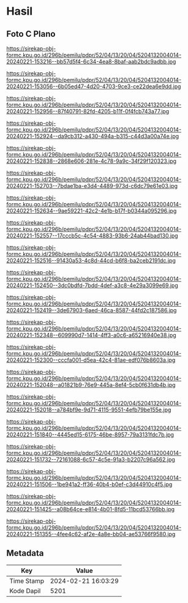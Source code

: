 # Hasil

## Foto C Plano

https://sirekap-obj-formc.kpu.go.id/296b/pemilu/pdpr/52/04/13/20/04/5204132004014-20240221-153216--bb57d5f4-6c34-4ea8-8baf-aab2bdc9adbb.jpg

https://sirekap-obj-formc.kpu.go.id/296b/pemilu/pdpr/52/04/13/20/04/5204132004014-20240221-153056--6b05ed47-4d20-4703-9ce3-ce22dea6e9dd.jpg

https://sirekap-obj-formc.kpu.go.id/296b/pemilu/pdpr/52/04/13/20/04/5204132004014-20240221-152956--87f40791-82fd-4205-b11f-0f4fcb743a77.jpg

https://sirekap-obj-formc.kpu.go.id/296b/pemilu/pdpr/52/04/13/20/04/5204132004014-20240221-152924--da9cb312-a430-494a-b315-c44d3a00a74e.jpg

https://sirekap-obj-formc.kpu.go.id/296b/pemilu/pdpr/52/04/13/20/04/5204132004014-20240221-152838--2868e606-281e-4c78-9a9c-34f29f120323.jpg

https://sirekap-obj-formc.kpu.go.id/296b/pemilu/pdpr/52/04/13/20/04/5204132004014-20240221-152703--7bdae1ba-e3d4-4489-973d-c6dc79e61e03.jpg

https://sirekap-obj-formc.kpu.go.id/296b/pemilu/pdpr/52/04/13/20/04/5204132004014-20240221-152634--9ae59221-42c2-4e1b-b17f-b0344a095296.jpg

https://sirekap-obj-formc.kpu.go.id/296b/pemilu/pdpr/52/04/13/20/04/5204132004014-20240221-152557--17cccb5c-4c54-4883-93b6-24ab44bad130.jpg

https://sirekap-obj-formc.kpu.go.id/296b/pemilu/pdpr/52/04/13/20/04/5204132004014-20240221-152516--91430a53-4c8d-44cd-b6f8-ba2ceb2191dc.jpg

https://sirekap-obj-formc.kpu.go.id/296b/pemilu/pdpr/52/04/13/20/04/5204132004014-20240221-152450--3dc0bdfd-7bdd-4def-a3c8-4e29a3099e69.jpg

https://sirekap-obj-formc.kpu.go.id/296b/pemilu/pdpr/52/04/13/20/04/5204132004014-20240221-152419--3de67903-6aed-46ca-8587-44fd2c187586.jpg

https://sirekap-obj-formc.kpu.go.id/296b/pemilu/pdpr/52/04/13/20/04/5204132004014-20240221-152348--609990d7-1414-4ff3-a0c6-a65216940e38.jpg

https://sirekap-obj-formc.kpu.go.id/296b/pemilu/pdpr/52/04/13/20/04/5204132004014-20240221-152300--cccfa001-d5ea-42c4-81ae-edf076b8603a.jpg

https://sirekap-obj-formc.kpu.go.id/296b/pemilu/pdpr/52/04/13/20/04/5204132004014-20240221-152048--a01821b9-76e9-445a-8ef4-5cb0f631db4b.jpg

https://sirekap-obj-formc.kpu.go.id/296b/pemilu/pdpr/52/04/13/20/04/5204132004014-20240221-152018--a784bf9e-9d71-4115-9551-4efb79be155e.jpg

https://sirekap-obj-formc.kpu.go.id/296b/pemilu/pdpr/52/04/13/20/04/5204132004014-20240221-151840--4445ed15-6175-46be-8957-79a3131fdc7b.jpg

https://sirekap-obj-formc.kpu.go.id/296b/pemilu/pdpr/52/04/13/20/04/5204132004014-20240221-151732--72161088-6c57-4c5e-91a3-b2207c96a562.jpg

https://sirekap-obj-formc.kpu.go.id/296b/pemilu/pdpr/52/04/13/20/04/5204132004014-20240221-151506--1be941a2-ff36-40b4-b0ef-c3d44910c4f5.jpg

https://sirekap-obj-formc.kpu.go.id/296b/pemilu/pdpr/52/04/13/20/04/5204132004014-20240221-151425--a08b64ce-e814-4b01-8fd5-11bcd53766bb.jpg

https://sirekap-obj-formc.kpu.go.id/296b/pemilu/pdpr/52/04/13/20/04/5204132004014-20240221-151355--4fee4c62-af2e-4a8e-bb04-ae53766f9580.jpg


## Metadata

| Key        | Value               |
| ---------- | ------------------- |
| Time Stamp | 2024-02-21 16:03:29 |
| Kode Dapil | 5201                |



